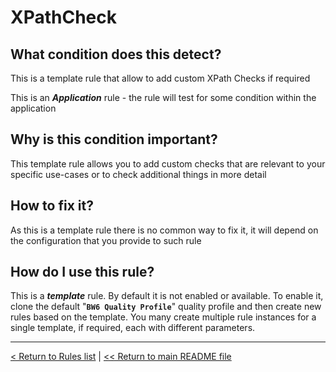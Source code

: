 # XPathCheck

## What condition does this detect?

This is a template rule that allow to add custom XPath Checks if required

This is an ***Application*** rule - the rule will test for some condition within the application

## Why is this condition important?

This template rule allows you to add custom checks that are relevant to your specific use-cases or to check additional things in more detail

## How to fix it?

As this is a template rule there is no common way to fix it, it will depend on the configuration that you provide to such rule

## How do I use this rule?

This is a ***template*** rule. By default it is not enabled or available. To enable it, clone the default "**`BW6 Quality Profile`**" quality profile and then create new rules based on the template. You many create multiple rule instances for a single template, if required, each with different parameters.

---
[< Return to Rules list](./RULES.md) |  [<< Return to main README file](../../../README.md)
